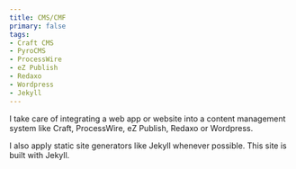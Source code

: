```yaml
---
title: CMS/CMF
primary: false
tags:
- Craft CMS
- PyroCMS
- ProcessWire
- eZ Publish
- Redaxo
- Wordpress
- Jekyll
---
```


I take care of integrating a web app or website into a content management system like Craft, ProcessWire, eZ Publish, Redaxo or Wordpress.

I also apply static site generators like Jekyll whenever possible. This site is built with Jekyll.
